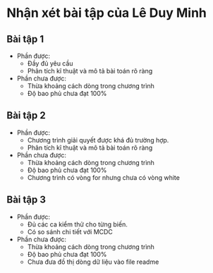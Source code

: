 # Nhận xét bài tập của Lê Duy Minh

## Bài tập 1

- Phần được:
	+ Đầy đủ yêu cầu
	+ Phân tích kĩ thuật và mô tả bài toán rõ ràng
- Phần chưa được: 
	+ Thừa khoảng cách dòng trong chương trình
	+ Độ bao phủ chưa đạt 100%

## Bài tập 2

- Phần được:
	+ Chương trình giải quyết được khá đủ trường hợp.
	+ Phân tích kĩ thuật và mô tả bài toán rõ ràng
- Phần chưa được: 
	+ Thừa khoảng cách dòng trong chương trình
	+ Độ bao phủ chưa đạt 100%
	+ Chương trình có vòng for nhưng chưa có vòng white

## Bài tập 3

- Phần được:
	+ Đủ các ca kiểm thử cho từng biến.
	+ Có so sánh chi tiết với MCDC
- Phần chưa được: 
	+ Thừa khoảng cách dòng trong chương trình
	+ Độ bao phủ chưa đạt 100%
	+ Chưa đưa đồ thị dòng dữ liệu vào file readme